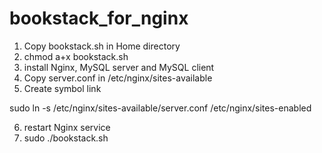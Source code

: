 # bookstack_for_nginx
1. Copy bookstack.sh in Home directory
2. chmod a+x bookstack.sh
3. install Nginx, MySQL server and MySQL client
4. Copy server.conf in /etc/nginx/sites-available
5. Create symbol link

sudo ln -s /etc/nginx/sites-available/server.conf /etc/nginx/sites-enabled

6. restart Nginx service
7. sudo ./bookstack.sh
